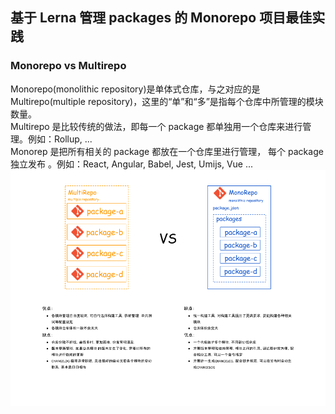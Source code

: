 ## 基于 Lerna 管理 packages 的 Monorepo 项目最佳实践

### Monorepo vs Multirepo
Monorepo(monolithic repository)是单体式仓库，与之对应的是 Multirepo(multiple repository)，这里的“单”和“多”是指每个仓库中所管理的模块数量。  
Multirepo 是比较传统的做法，即每一个 package 都单独用一个仓库来进行管理。例如：Rollup, ...   
Monorep 是把所有相关的 package 都放在一个仓库里进行管理， 每个 package 独立发布 。例如：React, Angular, Babel, Jest, Umijs, Vue ...
![一图胜千言](./docs/images/1565339308398714.jpg)